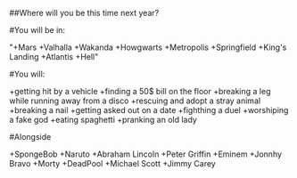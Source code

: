 ##Where will you be this time next year?

#You will be in:

"+Mars
+Valhalla
+Wakanda
+Howgwarts
+Metropolis
+Springfield
+King's Landing
+Atlantis
+Hell"


#You will:

+getting hit by a vehicle
+finding a 50$ bill on the floor
+breaking a leg while running away from a disco
+rescuing and adopt a stray animal
+breaking a nail
+getting asked out on a date
+fighthing a duel
+worshiping a fake god
+eating spaghetti
+pranking an old lady

#Alongside

+SpongeBob
+Naruto
+Abraham Lincoln
+Peter Griffin
+Eminem
+Jonnhy Bravo
+Morty
+DeadPool
+Michael Scott
+Jimmy Carey
